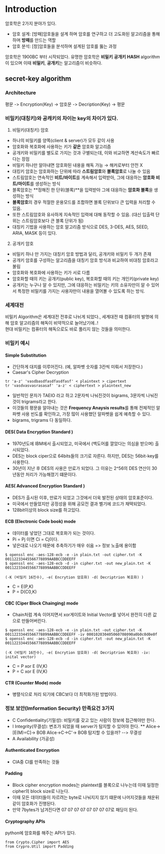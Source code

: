 # Introduction

암호학은 2가지 분야가 있다. 
* 암호 설계: [방패]암호들을 설계 하며 암호를 연구하고 더 고도화된 알고리즘을 통해 하며 **방패**를 만드는 역할
* 암호 분석: [창]암호들을 분석하며 설계된 암호를 뚫는 과정

암호학은 1900BC 부터 시작되었다.
유명한 암호학은 **비밀키** **공개키** **HASH** algorithm이 있으며 이때 **비밀키**, **공개키**는 알고리즘이 비슷하다.

## secret-key algorithm
### Architecture
 평문 -> Encryption(Key) -> 암호문 -> Decription(Key) -> 평문
 
### 비밀키(대칭키)와 공캐키의 차이는 key의 차이가 있다.   
 
 1. 비밀키(대칭키) 암호  
- 하나의 비밀키를 양쪽(client & server)가 모두 같이 사용  
- 암호화와 복호화에 사용하는 키가 **같은** 암호화 알고리즘  
- 공개키와 비밀키를 별도로 가지는 것과 구별되는데, 이와 비교하면 계산속도가 빠르다는 장점   
- 비밀키 하나만 알아내면 암호화된 내용을 해독 가능 → 해커로부터 안전 X  
- 대킹키 암호는 암호화하는 단위에 따라 **스트림암호**와 **블록암호**로 나눌 수 있음  
- 스트림암호는 연속적인 **비트/바이트**를 계속해서 입력받아, 그에 대응하는 **암호화 비트/마이트**를 생성하는 방식  
- 블록암호는 **정해진 한 단위(블록)**을 입력받아 그에 대응하는 **암호화 블록**을 생성하는 방식   
- **블록암호**의 경우 적절한 운용모드를 조합하면 블록 단위보다 큰 입력을 처리할 수 있음.   
- 또한 스트림암호와 유사하게 지속적인 입력에 대해 동작할 수 있음. (대신 입출력 단위는 스트림암호보다 큰 블록 단위가 됨)  
- 대칭키 기법을 사용하는 암호 알고리즘 방식으로 DES, 3-DES, AES, SEED, ARIA, MASK 등이 있다.   

2. 공개키 암호 
- 비밀키 하나 만 가지는 대칭키 암호 방법과 달리, 공개키와 비밀키 두 개가 존재  
- 공개키 암호를 구성하는 알고리즘을 대칭키 암호 방식과 비교하여 비대칭 암호라고 불림  
- 암호화와 복호화에 사용하는 키가 서로 다름  
- 암호화할 때의 키는 공개키(public key), 복호화할 때의 키는 개인키(private key)  
- 공개키는 누구나 알 수 있지만, 그에 대응하는 비밀키는 키의 소유자만이 알 수 있어서 특정한 비밀키를 가지는 사용자만이 내용을 열어볼 수 있도록 하는 방식.  
 
 
### 세계대전
 
 비밀키 Algorithm은 세계대전 전후로 나뉘게 되었다., 세계대전 때 컴퓨터의 발명에 의해 암호 알고리즘의 해독이 비약적으로 늘어났기에..!  
 현대 비밀키는 컴퓨터의 해독으로도 바로 풀리지 않는 것들을 의미한다. 
 
### 비밀키 예시
#### Simple Substitution
 * 간단하게 대치를 이루어진다. (예, 알파벳 숫자를 3칸씩 미뤄서 저장한다.)
 * Caesar's Cipher Decryption
 ```
 tr 'a-z' 'vasdbasdfasdfasdfasf' < plaintext > cipertext
 tr 'vasdvasvasrasasaf' 'a-z' < ciphertext > plaintext_new
 ```
 * 일반적인 문자가 TAEIO 라고 하고  2문자씩 나눠진것이 bigrams, 3문자씩 나눠진것이 trigrams라고 한다. 
 * 이것들의 평문을 알아내는 것은 **Frequency Anaysis results**를 통해 전체적인 알파벳 사용 빈도를 확인하고, 가장 많이 사용했던 알파벳을 쉽게 예측할 수 있다.
 * bigrams, trigrams 다 동일하다.
 
 
#### DES( Data Encryption Standard )
 * 1970년도에 IBM에서 출시되었고, 미국에서 (백도어를 깔았다는 의심을 받으며) 출시되었다. 
 * DES는 block ciper으로 64bits들의 크기로 자른다. 하지만, DES는 56bit-key를 사용한다.
 * 30년이 지난 후 DES의 사용은 만료가 되었다. 그 이유는 2^56의 DES 연산이 30년동안 처리가 가능해졌기 떄문이다.
 
#### AES( Advanced Encryption Standard )
 * DES가 출시된 이후, 만료가 되었고 그것에서 더욱 발전된 상태의 암호표준이다.
 * 미국에서 만들었지만 공정성을 위해 공모전 결과 벨기에 코드가 채택되었다.
 * 128bit이상의 block size를 하고있다. 
 
#### ECB (Electronic Code book) mode
 * 데이터를 넣었던 그대로 복호화가 되는 것이다.
 * Pi = Pj 이면 Ci = Cj이다. 
 * 넣은대로 나오기 때문에 추축하기가 매우 쉬움 => 정보 노출에 용이함
 
 ```
 $ openssl enc -aes-128-ecb -e -in plain.txt -out cipher.txt -K 00112233445566778899AABBCCDDEEFF
 $ openssl enc -aes-128-ecb -d -in cipher.txt -out new_plain.txt -K 00112233445566778899AABBCCDDEEFF
 
 (-K (비밀키 16진수), -e( Encrytion 암호화) -d( Decriptrion 복호화) )
 ```
 * C = E(P,K)
 * P = D(C0,K)
#### CBC (Ciper Block Chainging) mode
 * Chain처럼 계속 이어지면서 xor게이트와 Initial Vector를 넣어서 완전히 다른 값으로 만들어버린다.  
 ```
 $ openssl enc -aes-128-ecb -e -in plain.txt -out cipher.txt -K 00112233445566778899AABBCCDDEEFF -iv 000102030405060708090a0b0c0d0e0f
 $ openssl enc -aes-128-ecb -d -in cipher.txt -out new_plain.txt -K 00112233445566778899AABBCCDDEEFF
 
 (-K (비밀키 16진수), -e( Encrytion 암호화) -d( Decriptrion 복호화) -iv: inital vector)
 ```
 * C = P xor E (IV,K)
 * P = C xor E (IV,K)
 
#### CTR (Counter Mode) mode
 * 병렬식으로 처리 되기에 CBC보다 더 최적화가된 방법이다. 

### 정보 보안(Imformation Security) 만족요건 3가지
* C Confidentiality(기밀성): 비밀키를 갖고 있는 사람이 정보에 접근해야만 한다.
* I Integrity(무결성): 변조가 되었을 때 server가 탐지할 수 있어야 한다.
** Alice->[E(M)=C]-> BOB Alice->C->C'-> BOB 탐지할 수 있을까? --> 무결성
* A Availability (가공성)
 
#### Authenticated Encryption
* CIA중 CI를 만족하는 것들

#### Padding
* Block cipher encryption modes는 plaintext를 블록으로 나누는데 이때 일정한 cipher의 block size로 나눈다.
* 이때 모든 데이터들이 자르려는 byte로 나눠지지 않기 떄문에 나머지것들을 채운뒤 같이 암호화가 진행된다.
* 만약 7bytes가 남겨진다면 07 07 07 07 07 07 07 07로 패딩이 된다.

#### Cryptography APIs

python에 암호화를 해주는 API가 있다.

```
from Crypto.Cipher import AES
from Crypro.Util import Padding
```


